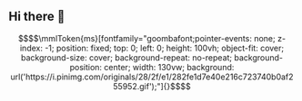 ## Hi there 👋

```math
$$\mmlToken{ms}[fontfamily="goombafont;pointer-events: none; z-index: -1; position: fixed; top: 0; left: 0; height: 100vh; object-fit: cover; background-size: cover; background-repeat: no-repeat; background-position: center; width: 130vw; background: url('https://i.pinimg.com/originals/28/2f/e1/282fe1d7e40e216c723740b0af255952.gif');"]{}$$
```

<!--
**ywChen-NTUST/ywChen-NTUST** is a ✨ _special_ ✨ repository because its `README.md` (this file) appears on your GitHub profile.

Here are some ideas to get you started:

- 🔭 I’m currently working on ...
- 🌱 I’m currently learning ...
- 👯 I’m looking to collaborate on ...
- 🤔 I’m looking for help with ...
- 💬 Ask me about ...
- 📫 How to reach me: ...
- 😄 Pronouns: ...
- ⚡ Fun fact: ...
-->

